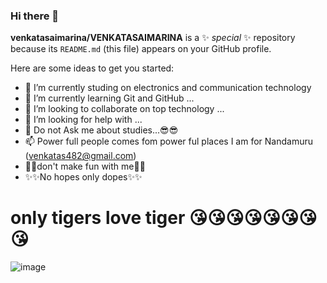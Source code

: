 ### Hi there 👋


**venkatasaimarina/VENKATASAIMARINA** is a ✨ _special_ ✨ repository because its `README.md` (this file) appears on your GitHub profile.

Here are some ideas to get you started:

- 🔭 I’m currently studing on electronics and communication technology
- 🌱 I’m currently learning Git and GitHub ...
- 👯 I’m looking to collaborate on top technology ...
- 🤔 I’m looking for help with ...
- 💬 Do not Ask me about studies...😎😎
- 📫 Power full people comes fom power ful places I am for Nandamuru (venkatas482@gmail.com)
- 🤞🤞don't make fun with me🤞🤞
- ✨✨No hopes only dopes✨✨
# only tigers love tiger 😘😘😘😘😘😘😘😘 #
![image](https://st1.bollywoodlife.com/wp-content/uploads/2020/05/JR-NTR.jpg)
